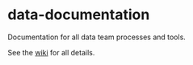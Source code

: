 # data-documentation
Documentation for all data team processes and tools.

See the [wiki](https://github.com/onaio/data-documentation/wiki) for all details. 
